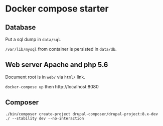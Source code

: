 # Docker compose starter

## Database
Put a sql dump in `data/sql`.

`/var/lib/mysql` from container is persisted in `data/db`.

## Web server Apache and php 5.6
Document root is in `web/` via `html/` link.

`docker-compose up` then http://localhost:8080

## Composer
`./bin/composer create-project drupal-composer/drupal-project:8.x-dev ./ --stability dev --no-interaction`
